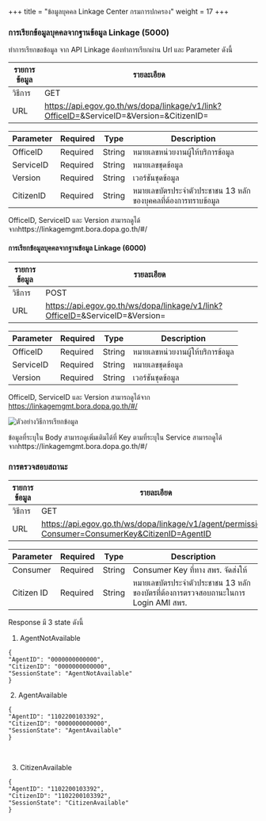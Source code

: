 +++
title = "ข้อมูลบุคคล Linkage Center กรมการปกครอง"
weight = 17
+++

### การเรียกข้อมูลบุคคลจากฐานข้อมูล Linkage (5000)
  
ทำการเรียกขอข้อมูล จาก API Linkage ต้องทําการเรียกผ่าน Url และ Parameter ดังนี้

| รายการข้อมูล | รายละเอียด |
| --- | --- |
| วิธีการ | GET |
| URL | https://api.egov.go.th/ws/dopa/linkage/v1/link?OfficeID=<OfficeID>&ServiceID=<ServiceID>&Version=<Version>&CitizenID=<CitizenID> |
 
| Parameter | Required | Type | Description |
| --- | --- | -- | -- |
| OfficeID | Required | String | หมายเลขหน่วยงานผู้ให้บริการข้อมูล |
| ServiceID | Required | String | หมายเลขชุดข้อมูล |
| Version | Required | String | เวอร์ชันชุดข้อมูล |
| CitizenID | Required | String | หมายเลขบัตรประจําตัวประชาชน 13 หลัก ของบุคคลที่ต้องการทราบข้อมูล |

OfficeID, ServiceID และ Version สามารถดูได้จากhttps://linkagemgmt.bora.dopa.go.th/#/

#### การเรียกข้อมูลบุคคลจากฐานข้อมูล Linkage (6000)

| รายการข้อมูล | รายละเอียด |
| --- | --- |
| วิธีการ | POST |
| URL | https://api.egov.go.th/ws/dopa/linkage/v1/link?OfficeID=<OfficeID>&ServiceID=<ServiceID>&Version=<Version> | 

| Parameter | Required | Type | Description |
| --- | --- | -- | -- |
| OfficeID | Required | String | หมายเลขหน่วยงานผู้ให้บริการข้อมูล |
| ServiceID | Required | String | หมายเลขชุดข้อมูล |
| Version | Required | String | เวอร์ชันชุดข้อมูล |

OfficeID, ServiceID และ Version สามารถดูได้จาก https://linkagemgmt.bora.dopa.go.th/#/

![ตัวอย่างวิธีการเรียกข้อมูล](/images/gdx/api-linkage.png)

ข้อมูลที่ระบุใน Body สามารถดูเพิ่มเติมได้ที่ Key ตามที่ระบุใน Service สามารถดูได้จากhttps://linkagemgmt.bora.dopa.go.th/#/

### การตรวจสอบสถานะ
  
| รายการข้อมูล | รายละเอียด |
| --- | --- |
| วิธีการ | GET |
| URL | https://api.egov.go.th/ws/dopa/linkage/v1/agent/permission?Consumer=ConsumerKey&CitizenID=AgentID |

| Parameter | Required | Type | Description |
| -- | -- | -- | -- |
| Consumer | Required | String | Consumer Key  ที่ทาง สพร. จัดส่งให้ |
| Citizen ID | Required | String | หมายเลขบัตรประจําตัวประชาชน 13 หลัก ของบัตรที่ต้องการตรวจสอบถานะในการ Login AMI สพร. |

Response  มี 3 state ดังนี้

1. AgentNotAvailable

```
{
"AgentID": "0000000000000",
"CitizenID": "0000000000000",
"SessionState": "AgentNotAvailable"
}
```
​
2. AgentAvailable

```
{
"AgentID": "1102200103392",
"CitizenID": "0000000000000",
"SessionState": "AgentAvailable"
}
```
​

3. CitizenAvailable

```
{
"AgentID": "1102200103392",
"CitizenID": "1102200103392",
"SessionState": "CitizenAvailable"
}
```
​
